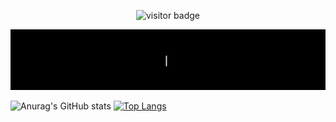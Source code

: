 <p align="center">
  <img src="https://visitor-badge.glitch.me/badge?page_id=Edson0710.Edson0710" alt="visitor badge"/>
</p>

![Hi I am Edson](https://github.com/Edson0710/Edson0710/raw/main/resource/edson.gif)


![Anurag's GitHub stats](https://github-readme-stats.vercel.app/api?username=Edson0710&show_icons=true&theme=github_dark&line_height=40)
[![Top Langs](https://github-readme-stats.vercel.app/api/top-langs/?username=Edson0710&theme=github_dark)](https://github.com/anuraghazra/github-readme-stats)

